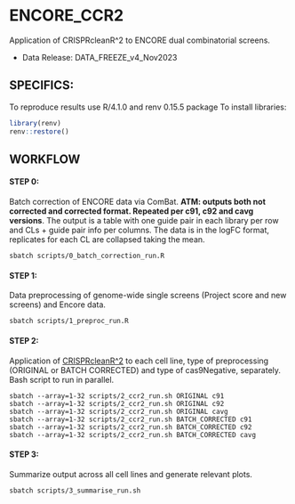 # ENCORE_CCR2
Application of CRISPRcleanR^2 to ENCORE dual combinatorial screens.
- Data Release: DATA_FREEZE_v4_Nov2023

## SPECIFICS:
To reproduce results use R/4.1.0 and renv 0.15.5 package
To install libraries:
```R
library(renv)
renv::restore()
```

## WORKFLOW

#### STEP 0: 
Batch correction of ENCORE data via ComBat. 
**ATM: outputs both not corrected and corrected format. Repeated per c91, c92 and cavg versions**.
The output is a table with one guide pair in each library per row and CLs + guide pair info per columns. The data is in the logFC format, replicates for each CL are collapsed taking the mean.
```
sbatch scripts/0_batch_correction_run.R
```

#### STEP 1:
Data preprocessing of genome-wide single screens (Project score and new screens) and Encore data.
```
sbatch scripts/1_preproc_run.R 
```

#### STEP 2:
Application of [CRISPRcleanR^2](https://github.com/luciat-92/CRISPRcleanRatSquared.git) to each cell line, type of preprocessing (ORIGINAL or BATCH CORRECTED) and type of cas9Negative, separately. Bash script to run in parallel.
```
sbatch --array=1-32 scripts/2_ccr2_run.sh ORIGINAL c91
sbatch --array=1-32 scripts/2_ccr2_run.sh ORIGINAL c92
sbatch --array=1-32 scripts/2_ccr2_run.sh ORIGINAL cavg
sbatch --array=1-32 scripts/2_ccr2_run.sh BATCH_CORRECTED c91
sbatch --array=1-32 scripts/2_ccr2_run.sh BATCH_CORRECTED c92
sbatch --array=1-32 scripts/2_ccr2_run.sh BATCH_CORRECTED cavg
```

#### STEP 3:
Summarize output across all cell lines and generate relevant plots.
```
sbatch scripts/3_summarise_run.sh
```


